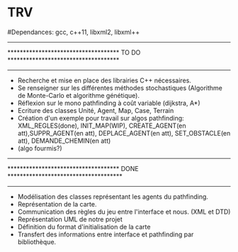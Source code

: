 # TRV
#Dependances: gcc, c++11, libxml2, libxml++

***********************************************************************************
************************************   TO DO   ************************************
***********************************************************************************

- Recherche et mise en place des librairies C++ nécessaires.
- Se renseigner sur les différentes méthodes stochastiques (Algorithme de Monte-Carlo et algorithme génétique).
- Réflexion sur le mono pathfinding à coût variable (dijkstra, A*)
- Ecriture des classes Unité, Agent, Map, Case, Terrain 
- Création d'un exemple pour travail sur algos pathfinding: XML_REGLES(done), INIT_MAP(WIP), CREATE_AGENT(en att),SUPPR_AGENT(en att), DEPLACE_AGENT(en att), SET_OBSTACLE(en att), DEMANDE_CHEMIN(en att)
- (algo fourmis?)


***********************************************************************************
************************************   DONE   *************************************
***********************************************************************************

- Modélisation des classes représentant les agents du pathfinding.
- Représentation de la carte.
- Communication des règles du jeu entre l'interface et nous. (XML et DTD)
- Représentation UML de notre projet
- Définition du format d'initialisation de la carte
- Transfert des informations entre interface et pathfinding par bibliothèque.
